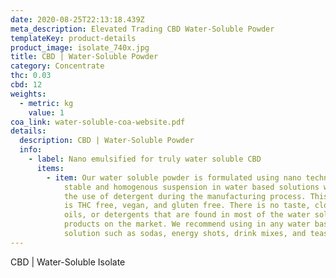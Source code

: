 ```yaml
---
date: 2020-08-25T22:13:18.439Z
meta_description: Elevated Trading CBD Water-Soluble Powder
templateKey: product-details
product_image: isolate_740x.jpg
title: CBD | Water-Soluble Powder
category: Concentrate
thc: 0.03
cbd: 12
weights:
  - metric: kg
    value: 1
coa_link: water-soluble-coa-website.pdf
details:
  description: CBD | Water-Soluble Powder
  info:
    - label: Nano emulsified for truly water soluble CBD
      items:
        - item: Our water soluble powder is formulated using nano technology to allow
            stable and homogenous suspension in water based solutions without
            the use of detergent during the manufacturing process. This product
            is THC free, vegan, and gluten free. There is no taste, cloudiness,
            oils, or detergents that are found in most of the water soluble
            products on the market. We recommend using in any water based
            solution such as sodas, energy shots, drink mixes, and teas.
---
```


CBD | Water-Soluble Isolate
